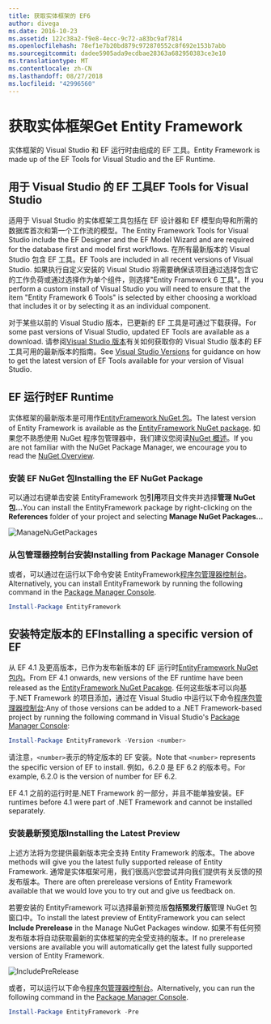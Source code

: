 ```yaml
---
title: 获取实体框架的 EF6
author: divega
ms.date: 2016-10-23
ms.assetid: 122c38a2-f9e8-4ecc-9c72-a83bc9af7814
ms.openlocfilehash: 78ef1e7b20bd879c972870552c8f692e153b7abb
ms.sourcegitcommit: dadee5905ada9ecdbae28363a682950383ce3e10
ms.translationtype: MT
ms.contentlocale: zh-CN
ms.lasthandoff: 08/27/2018
ms.locfileid: "42996560"
---
```

# <a name="get-entity-framework"></a><span data-ttu-id="a2b7b-102">获取实体框架</span><span class="sxs-lookup"><span data-stu-id="a2b7b-102">Get Entity Framework</span></span>
<span data-ttu-id="a2b7b-103">实体框架的 Visual Studio 和 EF 运行时由组成的 EF 工具。</span><span class="sxs-lookup"><span data-stu-id="a2b7b-103">Entity Framework is made up of the EF Tools for Visual Studio and the EF Runtime.</span></span>

## <a name="ef-tools-for-visual-studio"></a><span data-ttu-id="a2b7b-104">用于 Visual Studio 的 EF 工具</span><span class="sxs-lookup"><span data-stu-id="a2b7b-104">EF Tools for Visual Studio</span></span>

<span data-ttu-id="a2b7b-105">适用于 Visual Studio 的实体框架工具包括在 EF 设计器和 EF 模型向导和所需的数据库首次和第一个工作流的模型。</span><span class="sxs-lookup"><span data-stu-id="a2b7b-105">The Entity Framework Tools for Visual Studio include the EF Designer and the EF Model Wizard and are required for the database first and model first workflows.</span></span> <span data-ttu-id="a2b7b-106">在所有最新版本的 Visual Studio 包含 EF 工具。</span><span class="sxs-lookup"><span data-stu-id="a2b7b-106">EF Tools are included in all recent versions of Visual Studio.</span></span> <span data-ttu-id="a2b7b-107">如果执行自定义安装的 Visual Studio 将需要确保该项目通过选择包含它的工作负荷或通过选择作为单个组件，则选择"Entity Framework 6 工具"。</span><span class="sxs-lookup"><span data-stu-id="a2b7b-107">If you perform a custom install of Visual Studio you will need to ensure that the item "Entity Framework 6 Tools" is selected by either choosing a workload that includes it or by selecting it as an individual component.</span></span>

<span data-ttu-id="a2b7b-108">对于某些以前的 Visual Studio 版本，已更新的 EF 工具是可通过下载获得。</span><span class="sxs-lookup"><span data-stu-id="a2b7b-108">For some past versions of Visual Studio, updated EF Tools are available as a download.</span></span> <span data-ttu-id="a2b7b-109">请参阅[Visual Studio 版本](~/ef6/what-is-new/visual-studio.md)有关如何获取你的 Visual Studio 版本的 EF 工具可用的最新版本的指南。</span><span class="sxs-lookup"><span data-stu-id="a2b7b-109">See [Visual Studio Versions](~/ef6/what-is-new/visual-studio.md) for guidance on how to get the latest version of EF Tools available for your version of Visual Studio.</span></span>

## <a name="ef-runtime"></a><span data-ttu-id="a2b7b-110">EF 运行时</span><span class="sxs-lookup"><span data-stu-id="a2b7b-110">EF Runtime</span></span>

<span data-ttu-id="a2b7b-111">实体框架的最新版本是可用作[EntityFramework NuGet 包](http://nuget.org/packages/EntityFramework/)。</span><span class="sxs-lookup"><span data-stu-id="a2b7b-111">The latest version of Entity Framework is available as the [EntityFramework NuGet package](http://nuget.org/packages/EntityFramework/).</span></span> <span data-ttu-id="a2b7b-112">如果您不熟悉使用 NuGet 程序包管理器中，我们建议您阅读[NuGet 概述](https://docs.microsoft.com/nuget/consume-packages/overview-and-workflow)。</span><span class="sxs-lookup"><span data-stu-id="a2b7b-112">If you are not familiar with the NuGet Package Manager, we encourage you to read the [NuGet Overview](https://docs.microsoft.com/nuget/consume-packages/overview-and-workflow).</span></span>

### <a name="installing-the-ef-nuget-package"></a><span data-ttu-id="a2b7b-113">安装 EF NuGet 包</span><span class="sxs-lookup"><span data-stu-id="a2b7b-113">Installing the EF NuGet Package</span></span>

<span data-ttu-id="a2b7b-114">可以通过右键单击安装 EntityFramework 包**引用**项目文件夹并选择**管理 NuGet 包...**</span><span class="sxs-lookup"><span data-stu-id="a2b7b-114">You can install the EntityFramework package by right-clicking on the **References** folder of your project and selecting **Manage NuGet Packages…**</span></span>

![ManageNuGetPackages](~/ef6/media/managenugetpackages.png)

### <a name="installing-from-package-manager-console"></a><span data-ttu-id="a2b7b-116">从包管理器控制台安装</span><span class="sxs-lookup"><span data-stu-id="a2b7b-116">Installing from Package Manager Console</span></span>

<span data-ttu-id="a2b7b-117">或者，可以通过在运行以下命令安装 EntityFramework[程序包管理器控制台](http://docs.nuget.org/docs/start-here/using-the-package-manager-console)。</span><span class="sxs-lookup"><span data-stu-id="a2b7b-117">Alternatively, you can install EntityFramework by running the following command in the [Package Manager Console](http://docs.nuget.org/docs/start-here/using-the-package-manager-console).</span></span>

``` powershell
Install-Package EntityFramework
```

## <a name="installing-a-specific-version-of-ef"></a><span data-ttu-id="a2b7b-118">安装特定版本的 EF</span><span class="sxs-lookup"><span data-stu-id="a2b7b-118">Installing a specific version of EF</span></span>

<span data-ttu-id="a2b7b-119">从 EF 4.1 及更高版本，已作为发布新版本的 EF 运行时[EntityFramework NuGet 包内](https://www.nuget.org/packages/EntityFramework/)。</span><span class="sxs-lookup"><span data-stu-id="a2b7b-119">From EF 4.1 onwards, new versions of the EF runtime have been released as the [EntityFramework NuGet Pacakge](https://www.nuget.org/packages/EntityFramework/).</span></span> <span data-ttu-id="a2b7b-120">任何这些版本可以向基于.NET Framework 的项目添加，通过在 Visual Studio 中运行以下命令[程序包管理器控制台](http://docs.nuget.org/docs/start-here/using-the-package-manager-console):</span><span class="sxs-lookup"><span data-stu-id="a2b7b-120">Any of those versions can be added to a .NET Framework-based project by running the following command in Visual Studio's [Package Manager Console](http://docs.nuget.org/docs/start-here/using-the-package-manager-console):</span></span>

``` powershell
Install-Package EntityFramework -Version <number>
```

<span data-ttu-id="a2b7b-121">请注意，`<number>`表示的特定版本的 EF 安装。</span><span class="sxs-lookup"><span data-stu-id="a2b7b-121">Note that `<number>` represents the specific version of EF to install.</span></span> <span data-ttu-id="a2b7b-122">例如，6.2.0 是 EF 6.2 的版本号。</span><span class="sxs-lookup"><span data-stu-id="a2b7b-122">For example, 6.2.0 is the version of number for EF 6.2.</span></span>   

<span data-ttu-id="a2b7b-123">EF 4.1 之前的运行时是.NET Framework 的一部分，并且不能单独安装。</span><span class="sxs-lookup"><span data-stu-id="a2b7b-123">EF runtimes before 4.1 were part of .NET Framework and cannot be installed separately.</span></span>

### <a name="installing-the-latest-preview"></a><span data-ttu-id="a2b7b-124">安装最新预览版</span><span class="sxs-lookup"><span data-stu-id="a2b7b-124">Installing the Latest Preview</span></span>

<span data-ttu-id="a2b7b-125">上述方法将为您提供最新版本完全支持 Entity Framework 的版本。</span><span class="sxs-lookup"><span data-stu-id="a2b7b-125">The above methods will give you the latest fully supported release of Entity Framework.</span></span> <span data-ttu-id="a2b7b-126">通常是实体框架可用，我们很高兴您尝试并向我们提供有关反馈的预发布版本。</span><span class="sxs-lookup"><span data-stu-id="a2b7b-126">There are often prerelease versions of Entity Framework available that we would love you to try out and give us feedback on.</span></span>

<span data-ttu-id="a2b7b-127">若要安装的 EntityFramework 可以选择最新预览版**包括预发行版**管理 NuGet 包窗口中。</span><span class="sxs-lookup"><span data-stu-id="a2b7b-127">To install the latest preview of EntityFramework you can select **Include Prerelease** in the Manage NuGet Packages window.</span></span> <span data-ttu-id="a2b7b-128">如果不有任何预发布版本将自动获取最新的实体框架的完全受支持的版本。</span><span class="sxs-lookup"><span data-stu-id="a2b7b-128">If no prerelease versions are available you will automatically get the latest fully supported version of Entity Framework.</span></span>

![IncludePreRelease](~/ef6/media/includeprerelease.png)

<span data-ttu-id="a2b7b-130">或者，可以运行以下命令[程序包管理器控制台](http://docs.nuget.org/docs/start-here/using-the-package-manager-console)。</span><span class="sxs-lookup"><span data-stu-id="a2b7b-130">Alternatively, you can run the following command in the [Package Manager Console](http://docs.nuget.org/docs/start-here/using-the-package-manager-console).</span></span>

``` powershell
Install-Package EntityFramework -Pre
```
